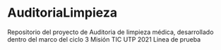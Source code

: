 # AuditoriaLimpieza
Repositorio del proyecto de Auditoria de limpieza médica, desarrollado dentro del marco del ciclo 3 Misión TIC UTP 2021
Linea de prueba
